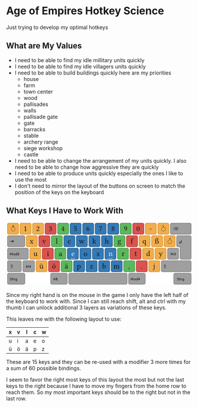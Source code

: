 # Age of Empires Hotkey Science
Just trying to develop my optimal hotkeys

## What are My Values
- I need to be able to find my idle millitary units quickly
- I need to be able to find my idle villagers units quickly
- I need to be able to build buildings quickly here are my priorities
   - house
   - farm
   - town center
   - wood
   - pallisades
   - walls
   - pallisade gate
   - gate
   - barracks
   - stable
   - archery range
   - siege workshop
   - castle
- I need to be able to change the arrangement of my units quickly. I also need to be able to change how aggressive they are quickly
- I need to be able to produce units quickly especially the ones I like to use the most
- I don't need to mirror the layout of the buttons on screen to match the position of the keys on the keyboard

## What Keys I Have to Work With
![Image of taken from neo-layout.de](neo-layout.png)

Since my right hand is on the mouse in the game I only have the left half of the keyboard to work with.
Since I can still reach shift, alt and ctrl with my thumb I can unlock additional 3 layers as variations of these keys.

This leaves me with the following layout to use:

| x | v | l | c | w |
|---|---|---|---|---|
| u | i | a | e | o |
| ü | ö | ä | p | z |

These are 15 keys and they can be re-used with a modifier 3 more times for a sum of 60 possible bindings.

I seem to favor the right most keys of this layout the most but not the last keys to the right because I have to move my fingers from the home row to reach them. So my most important keys should be to the right but not in the last row.
